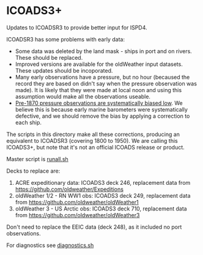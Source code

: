 # ICOADS3+

Updates to ICOADSR3 to provide better input for ISPD4.

ICOADSR3 has some problems with early data: 
* Some data was deleted by the land mask - ships in port and on rivers. These should be replaced.
* Improved versions are available for the oldWeather input datasets. These updates should be incoporated.
* Many early observations have a pressure, but no hour (becaused the record they are based on didn't say when the pressure observation was made). It is likely that they were made at local noon and using this assumption would make all the observations useable.
* [Pre-1870 pressure observations are systematically biased low](http://reanalyses.org/index.php/observations/pressure-biases-early-ship-observations). We believe this is because early marine barometers were systematically defective, and we should remove the bias by applying a correction to each ship. 

The scripts in this directory make all these corrections, producing an equivalent to ICOADSR3 (covering 1800 to 1950). We are calling this ICOADS3+, but note that it's not an official ICOADS release or product. 

Master script is [runall.sh](runall.sh)

Decks to replace are:
1. ACRE expeditionary data: ICOADS3 deck 246, replacement data from  https://github.com/oldweather/Expeditions
2. oldWeather 1/2 - RN WW1 obs: ICOADS3 deck 249, replacement data from https://github.com/oldweather/oldWeather1
3. oldWeather 3 - US Arctic obs: ICOADS3 deck 710, replacement data from https://github.com/oldweather/oldWeather3

Don't need to replace the EEIC data (deck 248), as it included no port observations.

For diagnostics see [diagnostics.sh](disgnostics.sh)

